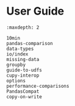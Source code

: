 # User Guide

```{toctree}
:maxdepth: 2

10min
pandas-comparison
data-types
io/index
missing-data
groupby
guide-to-udfs
cupy-interop
options
performance-comparisons
PandasCompat
copy-on-write
```
